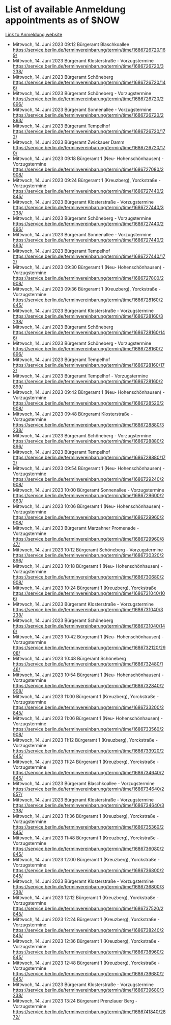 # List of available Anmeldung appointments as of $NOW
[Link to Anmeldung website](https://service.berlin.de/terminvereinbarung/termin/tag.php?termin=1&anliegen[]=120686&dienstleisterlist=122210,122217,327316,122219,327312,122227,327314,122231,327346,122243,327348,122254,122252,329742,122260,329745,122262,329748,122271,327278,122273,327274,122277,327276,330436,122280,327294,122282,327290,122284,327292,122291,327270,122285,327266,122286,327264,122296,327268,150230,329760,122297,327286,122294,327284,122312,329763,122314,329775,122304,327330,122311,327334,122309,327332,317869,122281,327352,122279,329772,122283,122276,327324,122274,327326,122267,329766,122246,327318,122251,327320,122257,327322,122208,327298,122226,327300&herkunft=http%3A%2F%2Fservice.berlin.de%2Fdienstleistung%2F120686%2F)
- Mittwoch, 14. Juni 2023 09:12 Bürgeramt Blaschkoallee https://service.berlin.de/terminvereinbarung/termin/time/1686726720/169/
- Mittwoch, 14. Juni 2023  Bürgeramt Klosterstraße - Vorzugstermine https://service.berlin.de/terminvereinbarung/termin/time/1686726720/3238/
- Mittwoch, 14. Juni 2023  Bürgeramt Schöneberg https://service.berlin.de/terminvereinbarung/termin/time/1686726720/146/
- Mittwoch, 14. Juni 2023  Bürgeramt Schöneberg - Vorzugstermine https://service.berlin.de/terminvereinbarung/termin/time/1686726720/2896/
- Mittwoch, 14. Juni 2023  Bürgeramt Sonnenallee - Vorzugstermine https://service.berlin.de/terminvereinbarung/termin/time/1686726720/2863/
- Mittwoch, 14. Juni 2023  Bürgeramt Tempelhof https://service.berlin.de/terminvereinbarung/termin/time/1686726720/172/
- Mittwoch, 14. Juni 2023  Bürgeramt Zwickauer Damm https://service.berlin.de/terminvereinbarung/termin/time/1686726720/170/
- Mittwoch, 14. Juni 2023 09:18 Bürgeramt 1 (Neu- Hohenschönhausen) - Vorzugstermine https://service.berlin.de/terminvereinbarung/termin/time/1686727080/2908/
- Mittwoch, 14. Juni 2023 09:24 Bürgeramt 1 (Kreuzberg), Yorckstraße - Vorzugstermine https://service.berlin.de/terminvereinbarung/termin/time/1686727440/2845/
- Mittwoch, 14. Juni 2023  Bürgeramt Klosterstraße - Vorzugstermine https://service.berlin.de/terminvereinbarung/termin/time/1686727440/3238/
- Mittwoch, 14. Juni 2023  Bürgeramt Schöneberg - Vorzugstermine https://service.berlin.de/terminvereinbarung/termin/time/1686727440/2896/
- Mittwoch, 14. Juni 2023  Bürgeramt Sonnenallee - Vorzugstermine https://service.berlin.de/terminvereinbarung/termin/time/1686727440/2863/
- Mittwoch, 14. Juni 2023  Bürgeramt Tempelhof https://service.berlin.de/terminvereinbarung/termin/time/1686727440/172/
- Mittwoch, 14. Juni 2023 09:30 Bürgeramt 1 (Neu- Hohenschönhausen) - Vorzugstermine https://service.berlin.de/terminvereinbarung/termin/time/1686727800/2908/
- Mittwoch, 14. Juni 2023 09:36 Bürgeramt 1 (Kreuzberg), Yorckstraße - Vorzugstermine https://service.berlin.de/terminvereinbarung/termin/time/1686728160/2845/
- Mittwoch, 14. Juni 2023  Bürgeramt Klosterstraße - Vorzugstermine https://service.berlin.de/terminvereinbarung/termin/time/1686728160/3238/
- Mittwoch, 14. Juni 2023  Bürgeramt Schöneberg https://service.berlin.de/terminvereinbarung/termin/time/1686728160/146/
- Mittwoch, 14. Juni 2023  Bürgeramt Schöneberg - Vorzugstermine https://service.berlin.de/terminvereinbarung/termin/time/1686728160/2896/
- Mittwoch, 14. Juni 2023  Bürgeramt Tempelhof https://service.berlin.de/terminvereinbarung/termin/time/1686728160/172/
- Mittwoch, 14. Juni 2023  Bürgeramt Tempelhof - Vorzugstermine https://service.berlin.de/terminvereinbarung/termin/time/1686728160/2899/
- Mittwoch, 14. Juni 2023 09:42 Bürgeramt 1 (Neu- Hohenschönhausen) - Vorzugstermine https://service.berlin.de/terminvereinbarung/termin/time/1686728520/2908/
- Mittwoch, 14. Juni 2023 09:48 Bürgeramt Klosterstraße - Vorzugstermine https://service.berlin.de/terminvereinbarung/termin/time/1686728880/3238/
- Mittwoch, 14. Juni 2023  Bürgeramt Schöneberg - Vorzugstermine https://service.berlin.de/terminvereinbarung/termin/time/1686728880/2896/
- Mittwoch, 14. Juni 2023  Bürgeramt Tempelhof https://service.berlin.de/terminvereinbarung/termin/time/1686728880/172/
- Mittwoch, 14. Juni 2023 09:54 Bürgeramt 1 (Neu- Hohenschönhausen) - Vorzugstermine https://service.berlin.de/terminvereinbarung/termin/time/1686729240/2908/
- Mittwoch, 14. Juni 2023 10:00 Bürgeramt Sonnenallee - Vorzugstermine https://service.berlin.de/terminvereinbarung/termin/time/1686729600/2863/
- Mittwoch, 14. Juni 2023 10:06 Bürgeramt 1 (Neu- Hohenschönhausen) - Vorzugstermine https://service.berlin.de/terminvereinbarung/termin/time/1686729960/2908/
- Mittwoch, 14. Juni 2023  Bürgeramt Marzahner Promenade - Vorzugstermine https://service.berlin.de/terminvereinbarung/termin/time/1686729960/847/
- Mittwoch, 14. Juni 2023 10:12 Bürgeramt Schöneberg - Vorzugstermine https://service.berlin.de/terminvereinbarung/termin/time/1686730320/2896/
- Mittwoch, 14. Juni 2023 10:18 Bürgeramt 1 (Neu- Hohenschönhausen) - Vorzugstermine https://service.berlin.de/terminvereinbarung/termin/time/1686730680/2908/
- Mittwoch, 14. Juni 2023 10:24 Bürgeramt 1 (Kreuzberg), Yorckstraße https://service.berlin.de/terminvereinbarung/termin/time/1686731040/106/
- Mittwoch, 14. Juni 2023  Bürgeramt Klosterstraße - Vorzugstermine https://service.berlin.de/terminvereinbarung/termin/time/1686731040/3238/
- Mittwoch, 14. Juni 2023  Bürgeramt Schöneberg https://service.berlin.de/terminvereinbarung/termin/time/1686731040/146/
- Mittwoch, 14. Juni 2023 10:42 Bürgeramt 1 (Neu- Hohenschönhausen) - Vorzugstermine https://service.berlin.de/terminvereinbarung/termin/time/1686732120/2908/
- Mittwoch, 14. Juni 2023 10:48 Bürgeramt Schöneberg https://service.berlin.de/terminvereinbarung/termin/time/1686732480/146/
- Mittwoch, 14. Juni 2023 10:54 Bürgeramt 1 (Neu- Hohenschönhausen) - Vorzugstermine https://service.berlin.de/terminvereinbarung/termin/time/1686732840/2908/
- Mittwoch, 14. Juni 2023 11:00 Bürgeramt 1 (Kreuzberg), Yorckstraße - Vorzugstermine https://service.berlin.de/terminvereinbarung/termin/time/1686733200/2845/
- Mittwoch, 14. Juni 2023 11:06 Bürgeramt 1 (Neu- Hohenschönhausen) - Vorzugstermine https://service.berlin.de/terminvereinbarung/termin/time/1686733560/2908/
- Mittwoch, 14. Juni 2023 11:12 Bürgeramt 1 (Kreuzberg), Yorckstraße - Vorzugstermine https://service.berlin.de/terminvereinbarung/termin/time/1686733920/2845/
- Mittwoch, 14. Juni 2023 11:24 Bürgeramt 1 (Kreuzberg), Yorckstraße - Vorzugstermine https://service.berlin.de/terminvereinbarung/termin/time/1686734640/2845/
- Mittwoch, 14. Juni 2023  Bürgeramt Blaschkoallee - Vorzugstermine https://service.berlin.de/terminvereinbarung/termin/time/1686734640/2857/
- Mittwoch, 14. Juni 2023  Bürgeramt Klosterstraße - Vorzugstermine https://service.berlin.de/terminvereinbarung/termin/time/1686734640/3238/
- Mittwoch, 14. Juni 2023 11:36 Bürgeramt 1 (Kreuzberg), Yorckstraße - Vorzugstermine https://service.berlin.de/terminvereinbarung/termin/time/1686735360/2845/
- Mittwoch, 14. Juni 2023 11:48 Bürgeramt 1 (Kreuzberg), Yorckstraße - Vorzugstermine https://service.berlin.de/terminvereinbarung/termin/time/1686736080/2845/
- Mittwoch, 14. Juni 2023 12:00 Bürgeramt 1 (Kreuzberg), Yorckstraße - Vorzugstermine https://service.berlin.de/terminvereinbarung/termin/time/1686736800/2845/
- Mittwoch, 14. Juni 2023  Bürgeramt Klosterstraße - Vorzugstermine https://service.berlin.de/terminvereinbarung/termin/time/1686736800/3238/
- Mittwoch, 14. Juni 2023 12:12 Bürgeramt 1 (Kreuzberg), Yorckstraße - Vorzugstermine https://service.berlin.de/terminvereinbarung/termin/time/1686737520/2845/
- Mittwoch, 14. Juni 2023 12:24 Bürgeramt 1 (Kreuzberg), Yorckstraße - Vorzugstermine https://service.berlin.de/terminvereinbarung/termin/time/1686738240/2845/
- Mittwoch, 14. Juni 2023 12:36 Bürgeramt 1 (Kreuzberg), Yorckstraße - Vorzugstermine https://service.berlin.de/terminvereinbarung/termin/time/1686738960/2845/
- Mittwoch, 14. Juni 2023 12:48 Bürgeramt 1 (Kreuzberg), Yorckstraße - Vorzugstermine https://service.berlin.de/terminvereinbarung/termin/time/1686739680/2845/
- Mittwoch, 14. Juni 2023  Bürgeramt Klosterstraße - Vorzugstermine https://service.berlin.de/terminvereinbarung/termin/time/1686739680/3238/
- Mittwoch, 14. Juni 2023 13:24 Bürgeramt Prenzlauer Berg - Vorzugstermine https://service.berlin.de/terminvereinbarung/termin/time/1686741840/2872/

